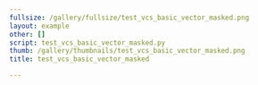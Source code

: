 ```yaml
---
fullsize: /gallery/fullsize/test_vcs_basic_vector_masked.png
layout: example
other: []
script: test_vcs_basic_vector_masked.py
thumb: /gallery/thumbnails/test_vcs_basic_vector_masked.png
title: test_vcs_basic_vector_masked

---
```


